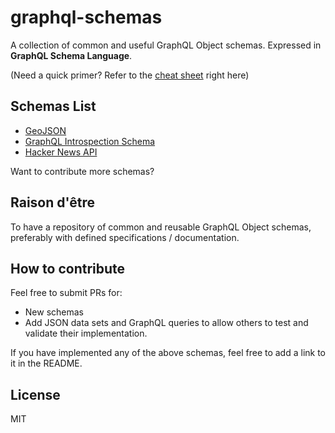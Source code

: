 # graphql-schemas
A collection of common and useful GraphQL Object schemas.
Expressed in **GraphQL Schema Language**.

(Need a quick primer? Refer to the [cheat sheet](http://wehavefaces.net/graphql-shorthand-notation-cheatsheet-17cd715861b6) right here)

## Schemas List
- [GeoJSON](./geojson)
- [GraphQL Introspection Schema](./graphql_introspection/)
- [Hacker News API](./hacker_news_api)

Want to contribute more schemas?
 
## Raison d'être
To have a repository of common and reusable GraphQL Object schemas, preferably with defined specifications / documentation.  

## How to contribute
Feel free to submit PRs for:
- New schemas
- Add JSON data sets and GraphQL queries to allow others to test and validate their implementation.

If you have implemented any of the above schemas, feel free to add a link to it in the README.

## License

MIT